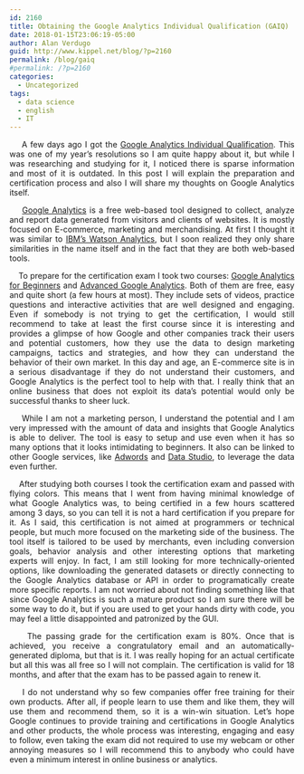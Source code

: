 ```yaml
---
id: 2160
title: Obtaining the Google Analytics Individual Qualification (GAIQ)
date: 2018-01-15T23:06:19-05:00
author: Alan Verdugo
guid: http://www.kippel.net/blog/?p=2160
permalink: /blog/gaiq
#permalink: /?p=2160
categories:
  - Uncategorized
tags:
  - data science
  - english
  - IT
---
```

<p style="text-align: justify;">
      A few days ago I got the <a href="https://support.google.com/analytics/answer/3424287?hl=en&ref_topic=3424286" target="_blank" rel="noopener">Google Analytics Individual Qualification</a>. This was one of my year&#8217;s resolutions so I am quite happy about it, but while I was researching and studying for it, I noticed there is sparse information and most of it is outdated. In this post I will explain the preparation and certification process and also I will share my thoughts on Google Analytics itself.
</p>

<p style="text-align: justify;">
      <a href="https://www.google.com/analytics/" target="_blank" rel="noopener">Google Analytics</a> is a free web-based tool designed to collect, analyze and report data generated from visitors and clients of websites. It is mostly focused on E-commerce, marketing and merchandising. At first I thought it was similar to <a href="https://www.ibm.com/watson-analytics" target="_blank" rel="noopener">IBM&#8217;s Watson Analytics</a>, but I soon realized they only share similarities in the name itself and in the fact that they are both web-based tools.
</p>

<p style="text-align: justify;">
      To prepare for the certification exam I took two courses: <a href="https://analytics.google.com/analytics/academy/course/6" target="_blank" rel="noopener">Google Analytics for Beginners</a> and <a href="https://analytics.google.com/analytics/academy/course/7" target="_blank" rel="noopener">Advanced Google Analytics</a>. Both of them are free, easy and quite short (a few hours at most). They include sets of videos, practice questions and interactive activities that are well designed and engaging. Even if somebody is not trying to get the certification, I would still recommend to take at least the first course since it is interesting and provides a glimpse of how Google and other companies track their users and potential customers, how they use the data to design marketing campaigns, tactics and strategies, and how they can understand the behavior of their own market. In this day and age, an E-commerce site is in a serious disadvantage if they do not understand their customers, and Google Analytics is the perfect tool to help with that. I really think that an online business that does not exploit its data&#8217;s potential would only be successful thanks to sheer luck.
</p>

<p style="text-align: justify;">
      While I am not a marketing person, I understand the potential and I am very impressed with the amount of data and insights that Google Analytics is able to deliver. The tool is easy to setup and use even when it has so many options that it looks intimidating to beginners. It also can be linked to other Google services, like <a href="https://adwords.google.com/home/" target="_blank" rel="noopener">Adwords</a> and <a href="https://www.google.com/analytics/data-studio/" target="_blank" rel="noopener">Data Studio</a>, to leverage the data even further.
</p>

<p style="text-align: justify;">
      After studying both courses I took the certification exam and passed with flying colors. This means that I went from having minimal knowledge of what Google Analytics was, to being certified in a few hours scattered among 3 days, so you can tell it is not a hard certification if you prepare for it. As I said, this certification is not aimed at programmers or technical people, but much more focused on the marketing side of the business. The tool itself is tailored to be used by merchants, even including conversion goals, behavior analysis and other interesting options that marketing experts will enjoy. In fact, I am still looking for more technically-oriented options, like downloading the generated datasets or directly connecting to the Google Analytics database or API in order to programatically create more specific reports. I am not worried about not finding something like that since Google Analytics is such a mature product so I am sure there will be some way to do it, but if you are used to get your hands dirty with code, you may feel a little disappointed and patronized by the GUI.
</p>

<p style="text-align: justify;">
      The passing grade for the certification exam is 80%. Once that is achieved, you receive a congratulatory email and an automatically-generated diploma, but that is it. I was really hoping for an actual certificate but all this was all free so I will not complain. The certification is valid for 18 months, and after that the exam has to be passed again to renew it.
</p>

<p style="text-align: justify;">
      I do not understand why so few companies offer free training for their own products. After all, if people learn to use them and like them, they will use them and recommend them, so it is a win-win situation. Let&#8217;s hope Google continues to provide training and certifications in Google Analytics and other products, the whole process was interesting, engaging and easy to follow, even taking the exam did not required to use my webcam or other annoying measures so I will recommend this to anybody who could have even a minimum interest in online business or analytics.
</p>
